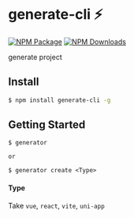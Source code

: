 # generate-cli ⚡
[![NPM Package][npm]][npm-url]
[![NPM Downloads][npm-downloads]][npmtrends-url]

[npm]: https://img.shields.io/npm/v/generate-cli
[npm-url]: https://www.npmjs.com/package/generate-cli
[npm-downloads]: https://img.shields.io/npm/dw/generate-cli
[npmtrends-url]: https://www.npmtrends.com/generate-cli

generate project

## Install
````bash
$ npm install generate-cli -g
````

## Getting Started

````
$ generator

or

$ generator create <Type>
````

#### Type
Take `vue`, `react`, `vite`, `uni-app`
